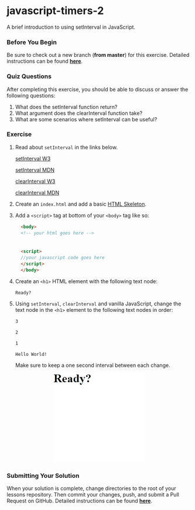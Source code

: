 # javascript-timers-2

A brief introduction to using setInterval in JavaScript.

### Before You Begin

Be sure to check out a new branch (**from master**) for this exercise. Detailed instructions can be found [**here**](../../guides/before-each-exercise.md).

### Quiz Questions
After completing this exercise, you should be able to discuss or answer the following questions:

1. What does the setInterval function return?
1. What argument does the clearInterval function take?
1. What are some scenarios where setInterval can be useful?

### Exercise

1. Read about `setInterval` in the links below.

    [setInterval W3](https://www.w3schools.com/jsref/met_win_setinterval.asp)

    [setInterval MDN](https://developer.mozilla.org/en-US/docs/Web/API/WindowOrWorkerGlobalScope/setInterval)

    [clearInterval W3](https://www.w3schools.com/jsref/met_win_clearinterval.asp)

    [clearInterval MDN](https://developer.mozilla.org/en-US/docs/Web/API/WindowOrWorkerGlobalScope/clearInterval)

1. Create an `index.html` and add a basic [HTML Skeleton](../html-skeleton/README.md).
1. Add a `<script>` tag at bottom of your `<body>` tag like so:

    ```html
      <body>
      <!-- your html goes here -->


      <script>
      //your javascript code goes here
      </script>
      </body>
    ```
1. Create an `<h1>` HTML element with the following text node:

    ```
    Ready?
    ```

1. Using `setInterval`, `clearInterval` and vanilla JavaScript, change the text node in the `<h1>` element to the following text nodes in order:
    ```
    3
    ```
    ```
    2
    ```
    ```
    1
    ```
    ```
    Hello World!
    ```

    Make sure to keep a one second interval between each change.

<p align="center">
  <img src="images/jst-2.gif" alt="js-timers">
</p>

### Submitting Your Solution

When your solution is complete, change directories to the root of your lessons repository. Then commit your changes, push, and submit a Pull Request on GitHub. Detailed instructions can be found [**here**](../../guides/after-each-exercise.md).
